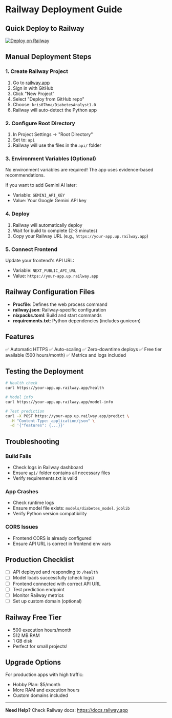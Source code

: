 # Railway Deployment Guide

## Quick Deploy to Railway

[![Deploy on Railway](https://railway.app/button.svg)](https://railway.app/new/template)

## Manual Deployment Steps

### 1. Create Railway Project

1. Go to [railway.app](https://railway.app)
2. Sign in with GitHub
3. Click "New Project"
4. Select "Deploy from GitHub repo"
5. Choose: `kris07hna/DiabetesAnalyst1.0`
6. Railway will auto-detect the Python app

### 2. Configure Root Directory

1. In Project Settings → "Root Directory"
2. Set to: `api`
3. Railway will use the files in the `api/` folder

### 3. Environment Variables (Optional)

No environment variables are required! The app uses evidence-based recommendations.

If you want to add Gemini AI later:
- Variable: `GEMINI_API_KEY`
- Value: Your Google Gemini API key

### 4. Deploy

1. Railway will automatically deploy
2. Wait for build to complete (2-3 minutes)
3. Copy your Railway URL (e.g., `https://your-app.up.railway.app`)

### 5. Connect Frontend

Update your frontend's API URL:
- Variable: `NEXT_PUBLIC_API_URL`
- Value: `https://your-app.up.railway.app`

## Railway Configuration Files

- **Procfile**: Defines the web process command
- **railway.json**: Railway-specific configuration
- **nixpacks.toml**: Build and start commands
- **requirements.txt**: Python dependencies (includes gunicorn)

## Features

✅ Automatic HTTPS
✅ Auto-scaling
✅ Zero-downtime deploys
✅ Free tier available (500 hours/month)
✅ Metrics and logs included

## Testing the Deployment

```bash
# Health check
curl https://your-app.up.railway.app/health

# Model info
curl https://your-app.up.railway.app/model-info

# Test prediction
curl -X POST https://your-app.up.railway.app/predict \
  -H "Content-Type: application/json" \
  -d '{"features": {...}}'
```

## Troubleshooting

### Build Fails
- Check logs in Railway dashboard
- Ensure `api/` folder contains all necessary files
- Verify requirements.txt is valid

### App Crashes
- Check runtime logs
- Ensure model file exists: `models/diabetes_model.joblib`
- Verify Python version compatibility

### CORS Issues
- Frontend CORS is already configured
- Ensure API URL is correct in frontend env vars

## Production Checklist

- [ ] API deployed and responding to `/health`
- [ ] Model loads successfully (check logs)
- [ ] Frontend connected with correct API URL
- [ ] Test prediction endpoint
- [ ] Monitor Railway metrics
- [ ] Set up custom domain (optional)

## Railway Free Tier

- 500 execution hours/month
- 512 MB RAM
- 1 GB disk
- Perfect for small projects!

## Upgrade Options

For production apps with high traffic:
- Hobby Plan: $5/month
- More RAM and execution hours
- Custom domains included

---

**Need Help?** Check Railway docs: https://docs.railway.app

